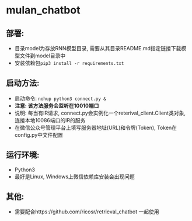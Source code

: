 # mulan_chatbot

## 部署:
 * 目录model为存放RNN模型目录, 需要从其目录README.md指定链接下载模型文件到model目录中
 * 安装依赖包`pip3 install -r requirements.txt`
 
## 启动方法:
* 启动命令: `nohup python3 connect.py &`
* **注意: 该方法服务会监听在10010端口**
* 说明: 每当有IR请求, connect.py会实例化一个reterival_client.Client类对象, 连接本地10086端口的IR的服务
* 在微信公众号管理平台上填写服务器地址(URL)和令牌(Token), Token在config.py中文件配置

## 运行环境:
* Python3
* 最好是Linux, Windows上微信依赖库安装会出现问题

## 其他:
* 需要配合https://github.com/ricosr/retrieval_chatbot 一起使用